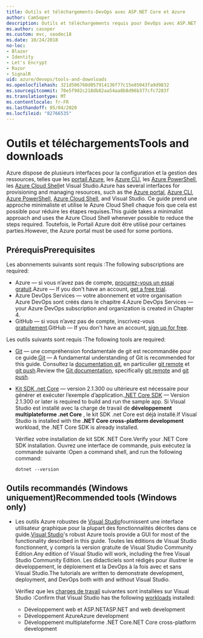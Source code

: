 ```yaml
---
title: Outils et téléchargements-DevOps avec ASP.NET Core et Azure
author: CamSoper
description: Outils et téléchargements requis pour DevOps avec ASP.NET Core et Azure.
ms.author: casoper
ms.custom: mvc, seodec18
ms.date: 10/24/2018
no-loc:
- Blazor
- Identity
- Let's Encrypt
- Razor
- SignalR
uid: azure/devops/tools-and-downloads
ms.openlocfilehash: 321d506760d057914136f77c15e85043fa9d9832
ms.sourcegitcommit: 70e5f982c218db82aa54aa8b8d96b377cfc7283f
ms.translationtype: MT
ms.contentlocale: fr-FR
ms.lasthandoff: 05/04/2020
ms.locfileid: "82766535"
---
```

# <a name="tools-and-downloads"></a><span data-ttu-id="c3fa2-103">Outils et téléchargements</span><span class="sxs-lookup"><span data-stu-id="c3fa2-103">Tools and downloads</span></span>

<span data-ttu-id="c3fa2-104">Azure dispose de plusieurs interfaces pour la configuration et la gestion des ressources, telles que les [portail Azure](https://portal.azure.com), les [Azure CLI](/cli/azure/), les [Azure PowerShell](/powershell/azure/overview), les [Azure Cloud Shell](https://shell.azure.com/bash)et Visual Studio.</span><span class="sxs-lookup"><span data-stu-id="c3fa2-104">Azure has several interfaces for provisioning and managing resources, such as the [Azure portal](https://portal.azure.com), [Azure CLI](/cli/azure/), [Azure PowerShell](/powershell/azure/overview), [Azure Cloud Shell](https://shell.azure.com/bash), and Visual Studio.</span></span> <span data-ttu-id="c3fa2-105">Ce guide prend une approche minimaliste et utilise le Azure Cloud Shell chaque fois que cela est possible pour réduire les étapes requises.</span><span class="sxs-lookup"><span data-stu-id="c3fa2-105">This guide takes a minimalist approach and uses the Azure Cloud Shell whenever possible to reduce the steps required.</span></span> <span data-ttu-id="c3fa2-106">Toutefois, le Portail Azure doit être utilisé pour certaines parties.</span><span class="sxs-lookup"><span data-stu-id="c3fa2-106">However, the Azure portal must be used for some portions.</span></span>

## <a name="prerequisites"></a><span data-ttu-id="c3fa2-107">Prérequis</span><span class="sxs-lookup"><span data-stu-id="c3fa2-107">Prerequisites</span></span>

<span data-ttu-id="c3fa2-108">Les abonnements suivants sont requis :</span><span class="sxs-lookup"><span data-stu-id="c3fa2-108">The following subscriptions are required:</span></span>

* <span data-ttu-id="c3fa2-109">Azure &mdash; si vous n’avez pas de compte, [procurez-vous un essai gratuit](https://azure.microsoft.com/free/).</span><span class="sxs-lookup"><span data-stu-id="c3fa2-109">Azure &mdash; If you don't have an account, [get a free trial](https://azure.microsoft.com/free/).</span></span>
* <span data-ttu-id="c3fa2-110">Azure DevOps Services &mdash; votre abonnement et votre organisation Azure DevOps sont créés dans le chapitre 4.</span><span class="sxs-lookup"><span data-stu-id="c3fa2-110">Azure DevOps Services &mdash; your Azure DevOps subscription and organization is created in Chapter 4.</span></span>
* <span data-ttu-id="c3fa2-111">GitHub &mdash; si vous n’avez pas de compte, inscrivez-vous [gratuitement](https://github.com/join).</span><span class="sxs-lookup"><span data-stu-id="c3fa2-111">GitHub &mdash; If you don't have an account, [sign up for free](https://github.com/join).</span></span>

<span data-ttu-id="c3fa2-112">Les outils suivants sont requis :</span><span class="sxs-lookup"><span data-stu-id="c3fa2-112">The following tools are required:</span></span>

* <span data-ttu-id="c3fa2-113">[Git](https://git-scm.com/downloads) &mdash; une compréhension fondamentale de git est recommandée pour ce guide.</span><span class="sxs-lookup"><span data-stu-id="c3fa2-113">[Git](https://git-scm.com/downloads) &mdash; A fundamental understanding of Git is recommended for this guide.</span></span> <span data-ttu-id="c3fa2-114">Consultez la [documentation git](https://git-scm.com/doc), en particulier [git remote](https://git-scm.com/docs/git-remote) et [git push](https://git-scm.com/docs/git-push).</span><span class="sxs-lookup"><span data-stu-id="c3fa2-114">Review the [Git documentation](https://git-scm.com/doc), specifically [git remote](https://git-scm.com/docs/git-remote) and [git push](https://git-scm.com/docs/git-push).</span></span>
* <span data-ttu-id="c3fa2-115">[Kit SDK .net Core](https://dotnet.microsoft.com/download/) &mdash; version 2.1.300 ou ultérieure est nécessaire pour générer et exécuter l’exemple d’application.</span><span class="sxs-lookup"><span data-stu-id="c3fa2-115">[.NET Core SDK](https://dotnet.microsoft.com/download/) &mdash; Version 2.1.300 or later is required to build and run the sample app.</span></span> <span data-ttu-id="c3fa2-116">Si Visual Studio est installé avec la charge de travail de **développement multiplateforme .net Core** , le kit SDK .net Core est déjà installé.</span><span class="sxs-lookup"><span data-stu-id="c3fa2-116">If Visual Studio is installed with the **.NET Core cross-platform development** workload, the .NET Core SDK is already installed.</span></span>

    <span data-ttu-id="c3fa2-117">Vérifiez votre installation de kit SDK .NET Core.</span><span class="sxs-lookup"><span data-stu-id="c3fa2-117">Verify your .NET Core SDK installation.</span></span> <span data-ttu-id="c3fa2-118">Ouvrez une interface de commande, puis exécutez la commande suivante :</span><span class="sxs-lookup"><span data-stu-id="c3fa2-118">Open a command shell, and run the following command:</span></span>

    ```dotnetcli
    dotnet --version
    ```

## <a name="recommended-tools-windows-only"></a><span data-ttu-id="c3fa2-119">Outils recommandés (Windows uniquement)</span><span class="sxs-lookup"><span data-stu-id="c3fa2-119">Recommended tools (Windows only)</span></span>

* <span data-ttu-id="c3fa2-120">Les outils Azure robustes de [Visual Studio](https://visualstudio.microsoft.com)fournissent une interface utilisateur graphique pour la plupart des fonctionnalités décrites dans ce guide.</span><span class="sxs-lookup"><span data-stu-id="c3fa2-120">[Visual Studio](https://visualstudio.microsoft.com)'s robust Azure tools provide a GUI for most of the functionality described in this guide.</span></span> <span data-ttu-id="c3fa2-121">Toutes les éditions de Visual Studio fonctionnent, y compris la version gratuite de Visual Studio Community Edition.</span><span class="sxs-lookup"><span data-stu-id="c3fa2-121">Any edition of Visual Studio will work, including the free Visual Studio Community Edition.</span></span> <span data-ttu-id="c3fa2-122">Les didacticiels sont rédigés pour illustrer le développement, le déploiement et la DevOps à la fois avec et sans Visual Studio.</span><span class="sxs-lookup"><span data-stu-id="c3fa2-122">The tutorials are written to demonstrate development, deployment, and DevOps both with and without Visual Studio.</span></span>

  <span data-ttu-id="c3fa2-123">Vérifiez que les [charges de travail](/visualstudio/install/modify-visual-studio) suivantes sont installées sur Visual Studio :</span><span class="sxs-lookup"><span data-stu-id="c3fa2-123">Confirm that Visual Studio has the following [workloads](/visualstudio/install/modify-visual-studio) installed:</span></span>

  * <span data-ttu-id="c3fa2-124">Développement web et ASP.NET</span><span class="sxs-lookup"><span data-stu-id="c3fa2-124">ASP.NET and web development</span></span>
  * <span data-ttu-id="c3fa2-125">Développement Azure</span><span class="sxs-lookup"><span data-stu-id="c3fa2-125">Azure development</span></span>
  * <span data-ttu-id="c3fa2-126">Développement multiplateforme .NET Core</span><span class="sxs-lookup"><span data-stu-id="c3fa2-126">.NET Core cross-platform development</span></span>
